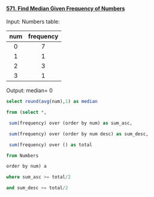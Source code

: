 #### [571. Find Median Given Frequency of Numbers](https://leetcode-cn.com/problems/find-median-given-frequency-of-numbers/)
Input: 
Numbers table:

| num | frequency|
:--:|:--:
|0|7|
| 1   | 1         |
| 2   | 3         |
| 3   | 1         |
Output: median= 0
```sql
select round(avg(num),1) as median

from (select *,

 sum(frequency) over (order by num) as sum_asc,

 sum(frequency) over (order by num desc) as sum_desc,

 sum(frequency) over () as total 

from Numbers 

order by num) a

where sum_asc >= total/2

and sum_desc >= total/2
```